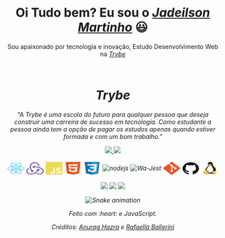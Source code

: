 <div>
  <h1 align="center">Oi Tudo bem? Eu sou o <a href="https://www.linkedin.com/in/jadeilson-martinho/"><i>Jadeilson Martinho</i></a> 😃️</h1>
  <p align="center">Sou apaixonado por tecnologia e inovação, Estudo Desenvolvimento Web na <a href="https://www.betrybe.com/"><i>Trybe<i></a></p>
  </a><br>
</div>


<h1 align="center"> 
  Trybe
</h1>

<p align="center"><i>"A Trybe é uma escola do futuro para qualquer pessoa que deseja construir uma carreira de sucesso em tecnologia. Como estudante a pessoa ainda tem a opção de pagar os estudos apenas quando estiver formada e com um bom trabalho."</i></p>

<div align="center">
  <a href="https://github.com/jadeilsonm">
    <img height="150em" src="https://github-readme-stats.vercel.app/api?username=jadeilsonm&count_private=true&include_all_commits=true&show_icons=true&theme=dracula&hide_border=true&show_owner=true"/>
    <img height="150em" src="https://github-readme-stats.vercel.app/api/top-langs/?username=jadeilsonm&theme=dracula&hide_border=true&&layout=compact"/>
  </a>
</div>

<div align="center" valign="top"><br>
  <img align="center" alt="React" height="30" width="40" src="https://raw.githubusercontent.com/devicons/devicon/master/icons/react/react-original.svg">
  <img align="center" alt="Redux" height="30" width="40" src="https://raw.githubusercontent.com/devicons/devicon/master/icons/redux/redux-original.svg">
  <img align="center" alt="Js" height="30" width="40" src="https://raw.githubusercontent.com/devicons/devicon/master/icons/javascript/javascript-plain.svg">
  <img align="center" alt="HTML" height="30" width="40" src="https://raw.githubusercontent.com/devicons/devicon/master/icons/html5/html5-original.svg">
  <img align="center" alt="CSS" height="30" width="40" src="https://raw.githubusercontent.com/devicons/devicon/master/icons/css3/css3-original.svg">
  <img align="center" alt="nodejs" height="30" width="40" src="https://cdn.worldvectorlogo.com/logos/nodejs-icon.svg">
  <img align="center" alt="Wa-Jest" height="30" width="40" src="https://cdn.jsdelivr.net/gh/devicons/devicon/icons/jest/jest-plain.svg">
  <img align="center" alt="git" height="30" width="40" src="https://raw.githubusercontent.com/devicons/devicon/master/icons/git/git-original.svg">
  <!-- <img align="center" alt="github" height="35" width="35" src="/assets/GitHub.png"> -->
  <img align="center" alt="github" height="30" width="40" src="https://raw.githubusercontent.com/devicons/devicon/master/icons/github/github-original.svg">
  <img align="center" alt="linux" height="30" width="40" src="https://raw.githubusercontent.com/devicons/devicon/master/icons/linux/linux-original.svg">
</div><br>

<div align="center">
  <a href="https://www.instagram.com/jadeilsonjunior/" target="_blank"><img src="https://img.shields.io/badge/-Instagram-%23E4405F?style=for-the-badge&logo=instagram&logoColor=white" target="_blank"></a>
  <a href="https://www.linkedin.com/in/jadeilson-martinho/" target="_blank"><img src="https://img.shields.io/badge/-LinkedIn-%230077B5?style=for-the-badge&logo=linkedin&logoColor=white" target="_blank"></a> 
  <a href="mailto:jadeilsonm17@gmail.com"><img src="https://img.shields.io/badge/-Gmail-%23333?style=for-the-badge&logo=gmail&logoColor=white" target="_blank"></a>
</div>

<div align="center">
  
  ![Snake animation](https://github.com/danielbped/danielbped/blob/output/github-contribution-grid-snake.svg)
  
</div>

<div align="center">
  <p>Feito com :heart: e JavaScript.</p>
  <p>Créditos: <a href="https://github.com/anuraghazra/github-readme-stats">Anurag Hazra</a> e <a href="https://github.com/rafaballerini">Rafaella Ballerini</a></p>
</div>
